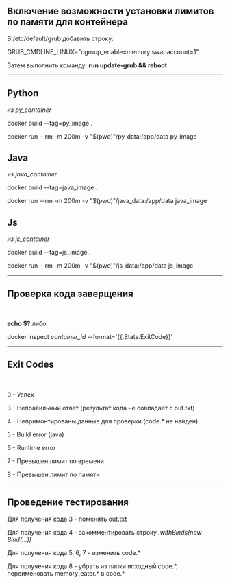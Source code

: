 <h2>Включение возможности установки лимитов по памяти для контейнера</h2>
<p>В /etc/default/grub добавить строку:</p>
<p>GRUB_CMDLINE_LINUX="cgroup_enable=memory swapaccount=1"</p>
<p>Затем выполнить команду: <b>run update-grub && reboot</b></p>

<hr/>

<h2>Python</h2> 
<i>из py_container</i>
<br/>
<p>docker build --tag=py_image . </p>
<p>docker run --rm -m 200m -v "$(pwd)"/py_data:/app/data py_image</p>

<h2>Java</h2> 
<i>из java_container</i>
<br/>
<p>docker build --tag=java_image .</p>
<p>docker run --rm -m 200m -v "$(pwd)"/java_data:/app/data java_image</p>

<h2>Js</h2> 
<i>из js_container</i>
<br/>
<p>docker build --tag=js_image . </p>
<p>docker run --rm -m 200m -v "$(pwd)"/js_data:/app/data js_image</p>

<hr/>

<h2>Проверка кода заверщения</h2> 
<br/>
<p><b>echo $?</b> либо</p>
<p>docker inspect <i>container_id</i> --format='{{.State.ExitCode}}'</p>
  
<hr/>

<h2>Exit Codes</h2> 
<br/>
<p>0 - Успех</p>
<p>3 - Неправильный ответ (результат кода не совпадает с out.txt)</p>
<p>4 - Непримонтированы данные для проверки (code.* не найден)</p>
<p>5 - Build error (java)</p>
<p>6 - Runtime error</p>
<p>7 - Превышен лимит по времени</p>
<p>8 - Превышен лимит по памяти</p>

<hr/>

<h2>Проведение тестирования</h2>
<p>Для получения кода 3 - поменять out.txt</p>
<p>Для получения кода 4 - закомментировать строку <i>.withBinds(new Bind(...))</i></p>
<p>Для получения кода 5, 6, 7 - изменить code.*</p>
<p>Для получения кода 8 - убрать из папки исходный code.*, переименовать memory_eater.* в code.*</p>
 




